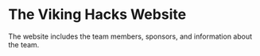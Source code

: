 # The Viking Hacks Website

The website includes the team members, sponsors, and information about the team.
